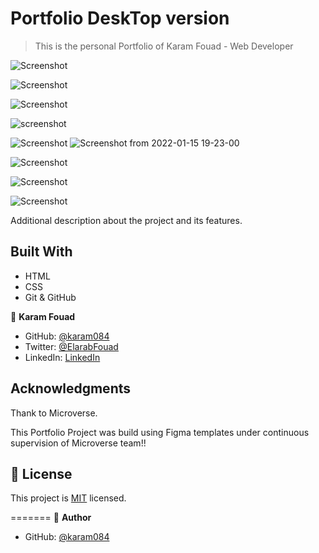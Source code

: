 # Portfolio DeskTop version

> This is the personal Portfolio of Karam Fouad - Web Developer

![Screenshot](https://user-images.githubusercontent.com/77942746/149631583-937bc093-36f8-4672-893a-59a7cba9ab83.png)

![Screenshot](https://user-images.githubusercontent.com/77942746/149631616-e40b14ca-bb75-489a-8587-022f0a256ffd.png)

![Screenshot](https://user-images.githubusercontent.com/77942746/149631820-2685dbc2-83a2-4370-8719-e53d41be195b.png)

![screenshot](https://user-images.githubusercontent.com/77942746/148373306-0321ca6e-4c2f-4429-8e00-2198911fae96.png)

![Screenshot](https://user-images.githubusercontent.com/77942746/148543176-679a7735-ee52-42dd-b80e-7a952e093253.png)
![Screenshot from 2022-01-15 19-23-00](https://user-images.githubusercontent.com/77942746/149632392-2bd7b12c-e451-416b-92be-df2dc8dd6d3c.png)

![Screenshot](https://user-images.githubusercontent.com/77942746/148543310-b1137b3d-5bc2-40cb-9d0e-ae1f9aee6e93.png)

![Screenshot](https://user-images.githubusercontent.com/77942746/148543385-fc623d9e-f153-4a7e-9339-e302651aab45.png)

![Screenshot](https://user-images.githubusercontent.com/77942746/148543417-6bcb77f7-91ca-4f20-a37f-8796300092a7.png)

Additional description about the project and its features.

## Built With

- HTML
- CSS
- Git & GitHub

👤 **Karam Fouad**

- GitHub: [@karam084](https://github.com/karam084)
- Twitter: [@ElarabFouad](https://twitter.com/ElarabFouad)
- LinkedIn: [LinkedIn](https://www.linkedin.com/in/karam-fouad-179830214/)

## Acknowledgments

Thank to Microverse.

This Portfolio Project was build using Figma templates under continuous supervision of Microverse team!!

## 📝 License

This project is [MIT](./MIT.md) licensed.

=======
👤 **Author**

- GitHub: [@karam084](https://github.com/karam084/mobile-version/tree/first-section)
